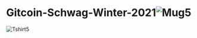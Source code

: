 # Gitcoin-Schwag-Winter-2021![Mug5](https://user-images.githubusercontent.com/26789429/142269143-957dcea2-be70-4b74-8a3f-ced4dbb5895f.jpg)
![Tshirt5](https://user-images.githubusercontent.com/26789429/142269153-03b5110a-8f37-404a-a2b2-eeee314fba3e.jpg)
